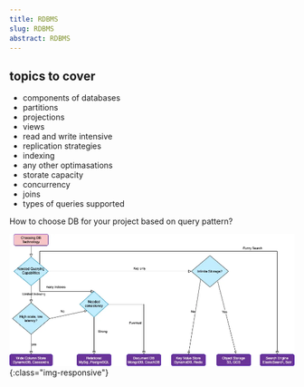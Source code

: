 ```yaml
---
title: RDBMS
slug: RDBMS
abstract: RDBMS
---
```


## topics to cover 

* components of databases
* partitions
* projections
* views
* read and write intensive
* replication strategies
* indexing
* any other optimasations
* storate capacity
* concurrency
* joins 
* types of queries supported



How to choose DB for your project based on query pattern?


![image-title-here](assets/gitbook/images/decision_based_on_query_pattern.png){:class="img-responsive"}


